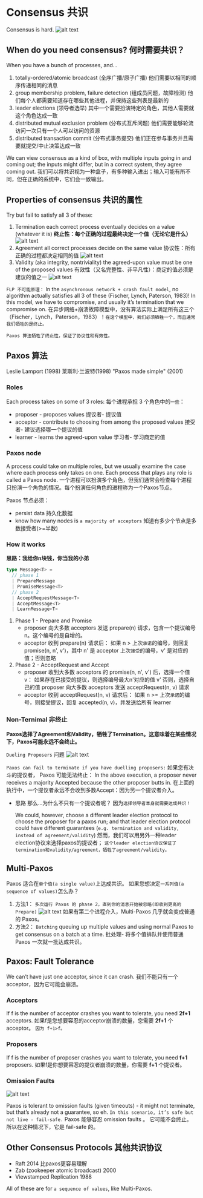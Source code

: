 # Consensus 共识

Consensus is hard.
![alt text](image-38.png)

## When do you need consensus? 何时需要共识？

When you have a bunch of processes, and…

1. totally-ordered/atomic broadcast (全序广播/原子广播)
   他们需要以相同的顺序传递相同的消息
2. group membership problem, failure detection (组成员问题，故障检测)
   他们每个人都需要知道存在哪些其他进程，并保持这些列表是最新的
3. leader elections (领导者选举)
   其中一个需要扮演特定的角色，其他人需要就这个角色达成一致
4. distributed mutual exclusion problem (分布式互斥问题)
   他们需要能够轮流访问一次只有一个人可以访问的资源
5. distributed transaction commit (分布式事务提交)
   他们正在参与事务并且需要就提交/中止决策达成一致

We can view consensus as a kind of box, with multiple inputs going in and coming out; the inputs might differ, but in a correct system, they agree coming out.
我们可以将共识视为一种盒子，有多种输入进出；输入可能有所不同，但在正确的系统中，它们会一致输出。

## Properties of consensus 共识的属性

Try but fail to satisfy all 3 of these:

1. Termination
   each correct process eventually decides on a value (whatever it is)
   **终止性：每个正确的过程最终决定一个值（无论它是什么）**
   ![alt text](image-39.png)
2. Agreement
   all correct processes decide on the same value
   协议性：所有正确的过程都决定相同的值
   ![alt text](image-40.png)
3. Validity (aka integrity, nontriviality)
   the agreed-upon value must be one of the proposed values
   有效性（又名完整性、非平凡性）：商定的值必须是建议的值之一
   ![alt text](image-41.png)

`FLP 不可能原理：`
In the `asynchronous network + crash fault model`, no algorithm actually satisfies all 3 of these (Fischer, Lynch, Paterson, 1983)! In this model, we have to compromise, and usually it’s termination that we compromise on.
在异步网络+崩溃故障模型中，没有算法实际上满足所有这三个（Fischer，Lynch，Paterson，1983）！`在这个模型中，我们必须牺牲一个，而且通常我们牺牲的是终止。`

`Paxos 算法牺牲了终止性，保证了协议性和有效性。`

## Paxos 算法

Leslie Lamport (1998)
莱斯利·兰波特(1998)
"Paxos made simple" (2001)

### Roles

Each process takes on some of 3 roles:
每个进程承担 3 个角色中的`一些`：

- proposer - proposes values
  提议者- 提议值
- acceptor - contribute to choosing from among the proposed values
  接受者- 建议选择哪一个提议的值
- learner - learns the agreed-upon value
  学习者- 学习商定的值

### Paxos node

A process could take on multiple roles, but we usually examine the case where each process only takes on one. Each process that plays any role is called a Paxos node.
一个进程可以扮演多个角色，但我们通常会检查每个进程只扮演一个角色的情况。每个扮演任何角色的进程称为一个Paxos节点。

Paxos 节点必须：

- persist data
  持久化数据
- know how many nodes is `a majority of acceptors`
  知道有多少个节点是多数接受者(>=半数)

### How it works

**思路：我给你n块钱，你当我的小弟**

```ts
type Message<T> =
  // phase 1
  | PrepareMessage
  | PromiseMessage<T>
  // phase 2
  | AcceptRequestMessage<T>
  | AcceptMessage<T>
  | LearnMessage<T>
```

1. Phase 1 - Prepare and Promise
   - proposer 向大多数 acceptors 发送 prepare(n) 请求，包含一个提议编号 n。这个编号的是自增的。
   - acceptor 收到 prepare(n) 请求后：
     如果 n > 上次`承诺`的编号，则回复 promise(n, n', v')，其中 n' 是 acceptor 上次`接受`的编号，v' 是对应的值；否则忽略
2. Phase 2 - AcceptRequest and Accept
   - proposer 收到大多数 acceptors 的 promise(n, n', v') 后，选择一个值 v：
     如果存在已接受的提议，则选择编号最大n'对应的值 v'
     否则，选择自己的值
     proposer 向大多数 acceptors 发送 acceptRequest(n, v) 请求
   - acceptor 收到 acceptRequest(n, v) 请求后：
     如果 n >= 上次`承诺`的编号，则接受提议，回复 accepted(n, v)，并发送给所有 learner

### Non-Ternimal 非终止

**Paxos选择了Agreement和Validity，牺牲了Termination。这意味着在某些情况下，Paxos可能永远不会终止。**

`Dueling Proposers` 问题
![alt text](image-42.png)

`Paxos can fail to terminate if you have duelling proposers:`
如果您有决斗的提议者， Paxos 可能无法终止：
In the above execution, a proposer never receives a majority Accepted because the other proposer butts in.
在上面的执行中，一个提议者永远不会收到多数Accept：因为另一个提议者介入。

- 思路
  那么...为什么不只有一个提议者呢？
  因为`选择领导者本身就需要达成共识！`

  We could, however, choose a different leader election protocol to choose the proposer for a paxos run; and that leader election protocol could have different guarantees (`e.g. termination and validity, instead of agreement/validity`)
  然而，我们可以用另外一种leader election协议来选择paxos的提议者；
  `这个leader election协议保证了termination和validity/agreement，牺牲了agreement/validity。`

## Multi-Paxos

Paxos 适合在`单个值(a single value)`上达成共识。
如果您想决定`一系列值(a sequence of values)`怎么办？

1. 方法1：
   `多次运行 Paxos 的 phase 2，直到你的消息开始被忽略(即收到更高的Prepare)`
   ![alt text](image-43.png)
   如果有第二个进程介入，Multi-Paxos 几乎就会变成普通的 Paxos。
2. 方法2：
   `Batching`
   queuing up multiple values and using normal Paxos to get consensus on a batch at a time.
   批处理- 将多个值排队并使用普通 Paxos 一次就​​一批达成共识。

## Paxos: Fault Tolerance

We can’t have just one acceptor, since it can crash.
我们不能只有一个acceptor，因为它可能会崩溃。

### Acceptors

If f is the number of acceptor crashes you want to tolerate, you need **2f+1** acceptors.
如果f是您想要容忍的acceptor崩溃的数量，您需要 **2f+1** 个acceptor。
`因为 f+1>f。`

### Proposers

If f is the number of proposer crashes you want to tolerate, you need **f+1** proposers.
如果f是你想要容忍的提议者崩溃的数量，你需要 **f+1** 个提议者。

### Omission Faults

![alt text](image-44.png)

Paxos is tolerant to omission faults (given timeouts) - it might not terminate, but that’s already not a guarantee, so eh.
`In this scenario, it’s safe but not live - fail-safe.`
Paxos 能够容忍 omission faults 。
它可能不会终止。所以在这种情况下，它是 fail-safe 的。

## Other Consensus Protocols 其他共识协议

- Raft
  2014
  比paxos更容易理解
- Zab (zookeeper atomic broadcast)
  2000
- Viewstamped Replication
  1988

All of these are for `a sequence of values`, like Multi-Paxos.
